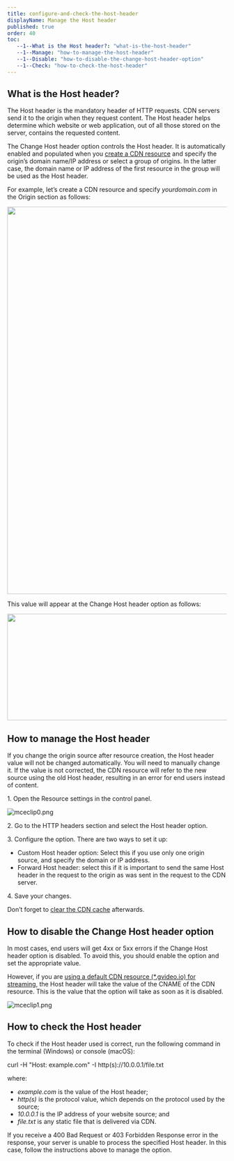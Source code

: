 ```yaml
---
title: configure-and-check-the-host-header
displayName: Manage the Host header
published: true
order: 40
toc:
   --1--What is the Host header?: "what-is-the-host-header"
   --1--Manage: "how-to-manage-the-host-header"
   --1--Disable: "how-to-disable-the-change-host-header-option"
   --1--Check: "how-to-check-the-host-header"
---
```

  
  
  

What is the Host header?
------------------------

The Host header is the mandatory header of HTTP requests. CDN servers send it to the origin when they request content. The Host header helps determine which website or web application, out of all those stored on the server, contains the requested content.

The Change Host header option controls the Host header. It is automatically enabled and populated when you [create a CDN resource](https://gcore.com/support/articles/213969429/) and specify the origin’s domain name/IP address or select a group of origins. In the latter case, the domain name or IP address of the first resource in the group will be used as the Host header.

For example, let’s create a CDN resource and specify _yourdomain.com_ in the Origin section as follows:

<img src="https://support.gcore.com/hc/article_attachments/11698761812241" alt="" width="630" height="888">

This value will appear at the Change Host header option as follows:

<img src="https://support.gcore.com/hc/article_attachments/11698730009873" alt="" width="598" height="244">

How to manage the Host header
-----------------------------

If you change the origin source after resource creation, the Host header value will not be changed automatically. You will need to manually change it. If the value is not corrected, the CDN resource will refer to the new source using the old Host header, resulting in an error for end users instead of content.

1. Open the Resource settings in the control panel.

<img src="https://support.gcore.com/hc/article_attachments/11774871054737" alt="mceclip0.png">

2. Go to the HTTP headers section and select the Host header option.

3. Configure the option. There are two ways to set it up:

*   Custom Host header option: Select this if you use only one origin source, and specify the domain or IP address.
*   Forward Host header: select this if it is important to send the same Host header in the request to the origin as was sent in the request to the CDN server.

4. Save your changes.

Don’t forget to [clear the CDN cache](https://gcore.com/support/articles/214532065/) afterwards.

How to disable the Change Host header option
--------------------------------------------

In most cases, end users will get 4xx or 5xx errors if the Change Host header option is disabled. To avoid this, you should enable the option and set the appropriate value.

However, if you are [using a default CDN resource (\*.gvideo.io) for streaming](https://gcore.com/support/articles/5499359292561/), the Host header will take the value of the CNAME of the CDN resource. This is the value that the option will take as soon as it is disabled.

<img src="https://support.gcore.com/hc/article_attachments/11774870575761" alt="mceclip1.png">

How to check the Host header
----------------------------

To check if the Host header used is correct, run the following command in the terminal (Windows) or console (macOS):

curl -H "Host: example.com" -I http(s)://10.0.0.1/file.txt

where:

*   _example.com_ is the value of the Host header;
*   _http(s)_ is the protocol value, which depends on the protocol used by the source;
*   _10.0.0.1_ is the IP address of your website source; and
*   _file.txt_ is any static file that is delivered via CDN.

If you receive a 400 Bad Request or 403 Forbidden Response error in the response, your server is unable to process the specified Host header. In this case, follow the instructions above to manage the option.